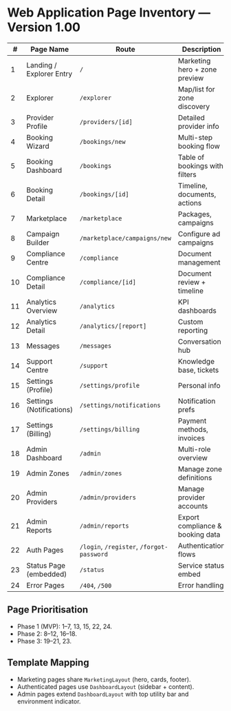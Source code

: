 # Web Application Page Inventory — Version 1.00

| # | Page Name | Route | Description | Primary Owner |
| --- | --- | --- | --- | --- |
| 1 | Landing / Explorer Entry | `/` | Marketing hero + zone preview | Growth squad |
| 2 | Explorer | `/explorer` | Map/list for zone discovery | Geo squad |
| 3 | Provider Profile | `/providers/[id]` | Detailed provider info | Marketplace squad |
| 4 | Booking Wizard | `/bookings/new` | Multi-step booking flow | Booking squad |
| 5 | Booking Dashboard | `/bookings` | Table of bookings with filters | Booking squad |
| 6 | Booking Detail | `/bookings/[id]` | Timeline, documents, actions | Booking squad |
| 7 | Marketplace | `/marketplace` | Packages, campaigns | Marketplace squad |
| 8 | Campaign Builder | `/marketplace/campaigns/new` | Configure ad campaigns | Marketing tech |
| 9 | Compliance Centre | `/compliance` | Document management | Compliance squad |
| 10 | Compliance Detail | `/compliance/[id]` | Document review + timeline | Compliance squad |
| 11 | Analytics Overview | `/analytics` | KPI dashboards | Analytics squad |
| 12 | Analytics Detail | `/analytics/[report]` | Custom reporting | Analytics squad |
| 13 | Messages | `/messages` | Conversation hub | Communications squad |
| 14 | Support Centre | `/support` | Knowledge base, tickets | Support squad |
| 15 | Settings (Profile) | `/settings/profile` | Personal info | Platform squad |
| 16 | Settings (Notifications) | `/settings/notifications` | Notification prefs | Platform squad |
| 17 | Settings (Billing) | `/settings/billing` | Payment methods, invoices | Platform squad |
| 18 | Admin Dashboard | `/admin` | Multi-role overview | Admin squad |
| 19 | Admin Zones | `/admin/zones` | Manage zone definitions | Geo squad |
| 20 | Admin Providers | `/admin/providers` | Manage provider accounts | Admin squad |
| 21 | Admin Reports | `/admin/reports` | Export compliance & booking data | Admin squad |
| 22 | Auth Pages | `/login`, `/register`, `/forgot-password` | Authentication flows | Identity squad |
| 23 | Status Page (embedded) | `/status` | Service status embed | SRE |
| 24 | Error Pages | `/404`, `/500` | Error handling | Platform squad |

## Page Prioritisation
- Phase 1 (MVP): 1–7, 13, 15, 22, 24.
- Phase 2: 8–12, 16–18.
- Phase 3: 19–21, 23.

## Template Mapping
- Marketing pages share `MarketingLayout` (hero, cards, footer).
- Authenticated pages use `DashboardLayout` (sidebar + content).
- Admin pages extend `DashboardLayout` with top utility bar and environment indicator.
